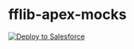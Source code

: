 # fflib-apex-mocks

<a href="https://githubsfdeploy.herokuapp.com?owner=MikeDubbaya&repo=fflib-apex-mocks&ref=master">
  <img alt="Deploy to Salesforce"
       src="https://raw.githubusercontent.com/afawcett/githubsfdeploy/master/deploy.png">
</a>
